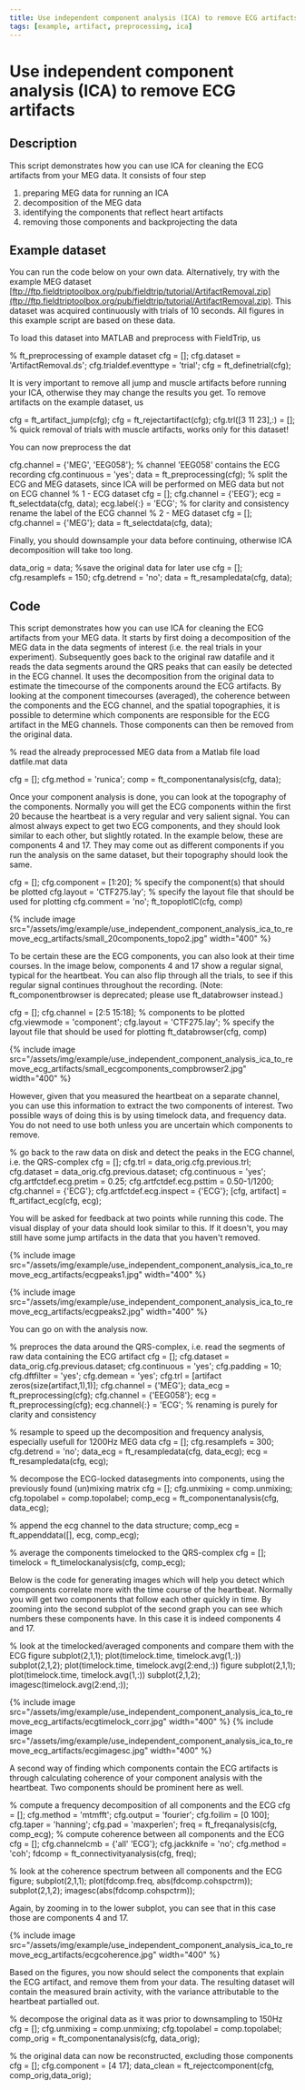 ```yaml
---
title: Use independent component analysis (ICA) to remove ECG artifacts
tags: [example, artifact, preprocessing, ica]
---
```


# Use independent component analysis (ICA) to remove ECG artifacts

## Description

This script demonstrates how you can use ICA for cleaning the ECG artifacts from your MEG data. It consists of four step
 1.  preparing MEG data for running an ICA
 2.  decomposition of the MEG data
 3.  identifying the components that reflect heart artifacts
 4.  removing those components and backprojecting the data

## Example dataset

You can run the code below on your own data. Alternatively, try with the example MEG dataset [ftp://ftp.fieldtriptoolbox.org/pub/fieldtrip/tutorial/ArtifactRemoval.zip](ftp://ftp.fieldtriptoolbox.org/pub/fieldtrip/tutorial/ArtifactRemoval.zip). This dataset was acquired continuously with trials of 10 seconds. All figures in this example script are based on these data.

To load this dataset into MATLAB and preprocess with FieldTrip, us

  
  % ft_preprocessing of example dataset
  cfg = [];
  cfg.dataset = 'ArtifactRemoval.ds'; 
  cfg.trialdef.eventtype = 'trial';
  cfg = ft_definetrial(cfg);

It is very important to remove all jump and muscle artifacts before running your ICA, otherwise they may change the results you get. To remove artifacts on the example dataset, us

  
  cfg = ft_artifact_jump(cfg);
  cfg = ft_rejectartifact(cfg);
  cfg.trl([3 11 23],:) = []; % quick removal of trials with muscle artifacts, works only for this dataset! 

You can now preprocess the dat

  
  cfg.channel            = {'MEG', 'EEG058'}; % channel 'EEG058' contains the ECG recording
  cfg.continuous         = 'yes';
  data = ft_preprocessing(cfg);
  % split the ECG and MEG datasets, since ICA will be performed on MEG data but not on ECG channel
  % 1 - ECG dataset
  cfg              = [];
  cfg.channel      = {'EEG'};
  ecg              = ft_selectdata(cfg, data); 
  ecg.label{:}     = 'ECG'; % for clarity and consistency rename the label of the ECG channel
  % 2 - MEG dataset
  cfg              = [];
  cfg.channel      = {'MEG'};
  data              = ft_selectdata(cfg, data); 

Finally, you should downsample your data before continuing, otherwise ICA decomposition will take too long. 

  
  data_orig = data; %save the original data for later use
  cfg            = [];
  cfg.resamplefs = 150;
  cfg.detrend    = 'no';
  data           = ft_resampledata(cfg, data);

## Code

This script demonstrates how you can use ICA for cleaning the ECG artifacts from your MEG data. It starts by first doing a decomposition of the MEG data in the data segments of interest (i.e. the real trials in your experiment). Subsequently goes back to the original raw datafile and it reads the data segments around the QRS peaks that can easily be detected in the ECG channel. 
It uses the decomposition from the original data to estimate the timecourse of the components around the ECG artifacts. By looking at the component timecourses (averaged), the coherence between the components and the ECG channel, and the spatial topographies, it is possible to determine which components are responsible for the ECG artifact in the MEG channels. Those components can then be removed from the original data.

  
  % read the already preprocessed MEG data from a Matlab file
  load datfile.mat data
  
  cfg            = [];
  cfg.method     = 'runica';
  comp           = ft_componentanalysis(cfg, data);

Once your component analysis is done, you can look at the topography of the components. Normally you will get the ECG components within the first 20 because the heartbeat is a very regular and very salient signal. You can almost always expect to get two ECG components, and they should look similar to each other, but slightly rotated. In the example below, these are components 4 and 17. They may come out as different components if you run the analysis on the same dataset, but their topography should look the same.

  
  cfg           = [];
  cfg.component = [1:20];       % specify the component(s) that should be plotted
  cfg.layout    = 'CTF275.lay'; % specify the layout file that should be used for plotting
  cfg.comment   = 'no';
  ft_topoplotIC(cfg, comp)

{% include image src="/assets/img/example/use_independent_component_analysis_ica_to_remove_ecg_artifacts/small_20components_topo2.jpg" width="400" %}

To be certain these are the ECG components, you can also look at their time courses. In the image below, components 4 and 17 show a regular signal, typical for the heartbeat. You can also flip through all the trials, to see if this regular signal continues throughout the recording.  (Note: ft_componentbrowser is deprecated; please use ft_databrowser instead.)

  
  cfg          = [];
  cfg.channel  = [2:5 15:18]; % components to be plotted
  cfg.viewmode = 'component';
  cfg.layout   = 'CTF275.lay'; % specify the layout file that should be used for plotting
  ft_databrowser(cfg, comp)

{% include image src="/assets/img/example/use_independent_component_analysis_ica_to_remove_ecg_artifacts/small_ecgcomponents_compbrowser2.jpg" width="400" %}

However, given that you measured the heartbeat on a separate channel, you can use this information to extract the two components of interest. Two possible ways of doing this is by using timelock data, and frequency data. You do not need to use both unless you are uncertain which components to remove.

  
  % go back to the raw data on disk and detect the peaks in the ECG channel, i.e. the QRS-complex
  cfg                       = [];
  cfg.trl                   = data_orig.cfg.previous.trl;
  cfg.dataset               = data_orig.cfg.previous.dataset;
  cfg.continuous            = 'yes';
  cfg.artfctdef.ecg.pretim  = 0.25;
  cfg.artfctdef.ecg.psttim  = 0.50-1/1200;
  cfg.channel               = {'ECG'};
  cfg.artfctdef.ecg.inspect = {'ECG'};
  [cfg, artifact]           = ft_artifact_ecg(cfg, ecg);

You will be asked for feedback at two points while running this code. The visual display of your data should look similar to this. If it doesn't, you may still have some jump artifacts in the data that you haven't removed.

{% include image src="/assets/img/example/use_independent_component_analysis_ica_to_remove_ecg_artifacts/ecgpeaks1.jpg" width="400" %}

{% include image src="/assets/img/example/use_independent_component_analysis_ica_to_remove_ecg_artifacts/ecgpeaks2.jpg" width="400" %}

You can go on with the analysis now.

  
  % preproces the data around the QRS-complex, i.e. read the segments of raw data containing the ECG artifact
  cfg            = [];
  cfg.dataset    = data_orig.cfg.previous.dataset;
  cfg.continuous = 'yes';
  cfg.padding    = 10;
  cfg.dftfilter  = 'yes';
  cfg.demean     = 'yes';
  cfg.trl        = [artifact zeros(size(artifact,1),1)];
  cfg.channel    = {'MEG'};
  data_ecg       = ft_preprocessing(cfg);
  cfg.channel    = {'EEG058'};
  ecg            = ft_preprocessing(cfg);
  ecg.channel{:} = 'ECG'; % renaming is purely for clarity and consistency
  
  % resample to speed up the decomposition and frequency analysis, especially usefull for 1200Hz MEG data
  cfg            = [];
  cfg.resamplefs = 300;
  cfg.detrend    = 'no';
  data_ecg       = ft_resampledata(cfg, data_ecg);
  ecg            = ft_resampledata(cfg, ecg);
  
  % decompose the ECG-locked datasegments into components, using the previously found (un)mixing matrix
  cfg           = [];
  cfg.unmixing  = comp.unmixing;
  cfg.topolabel = comp.topolabel;
  comp_ecg      = ft_componentanalysis(cfg, data_ecg);
  
  % append the ecg channel to the data structure;
  comp_ecg      = ft_appenddata([], ecg, comp_ecg);
  
  % average the components timelocked to the QRS-complex
  cfg           = [];
  timelock      = ft_timelockanalysis(cfg, comp_ecg);

Below is the code for generating images which will help you detect which components correlate more with the time course of the heartbeat. Normally you will get two components that follow each other quickly in time. By zooming into the second subplot of the second graph you can see which numbers these components have. In this case it is indeed components 4 and 17.

  
  % look at the timelocked/averaged components and compare them with the ECG
  figure
  subplot(2,1,1); plot(timelock.time, timelock.avg(1,:))
  subplot(2,1,2); plot(timelock.time, timelock.avg(2:end,:))
  figure
  subplot(2,1,1); plot(timelock.time, timelock.avg(1,:))
  subplot(2,1,2); imagesc(timelock.avg(2:end,:));

{% include image src="/assets/img/example/use_independent_component_analysis_ica_to_remove_ecg_artifacts/ecgtimelock_corr.jpg" width="400" %}
{% include image src="/assets/img/example/use_independent_component_analysis_ica_to_remove_ecg_artifacts/ecgimagesc.jpg" width="400" %}

A second way of finding which components contain the ECG artifacts is through calculating coherence of your component analysis with the heartbeat. Two components should be prominent here as well.

  
  % compute a frequency decomposition of all components and the ECG
  cfg            = [];
  cfg.method     = 'mtmfft';
  cfg.output     = 'fourier';
  cfg.foilim     = [0 100];
  cfg.taper      = 'hanning';
  cfg.pad        = 'maxperlen';
  freq           = ft_freqanalysis(cfg, comp_ecg);
  % compute coherence between all components and the ECG
  cfg            = [];
  cfg.channelcmb = {'all' 'ECG'}; 
  cfg.jackknife  = 'no';
  cfg.method     = 'coh';
  fdcomp         = ft_connectivityanalysis(cfg, freq);
  
  % look at the coherence spectrum between all components and the ECG
  figure;
  subplot(2,1,1); plot(fdcomp.freq, abs(fdcomp.cohspctrm));
  subplot(2,1,2); imagesc(abs(fdcomp.cohspctrm));

Again, by zooming in to the lower subplot, you can see that in this case those are components 4 and 17.

{% include image src="/assets/img/example/use_independent_component_analysis_ica_to_remove_ecg_artifacts/ecgcoherence.jpg" width="400" %}

Based on the figures, you now should select the components that explain the ECG artifact, and remove them from your data. The resulting dataset will contain the measured brain activity, with the variance attributable to the heartbeat partialled out. 

  
  % decompose the original data as it was prior to downsampling to 150Hz
  cfg           = [];
  cfg.unmixing  = comp.unmixing;
  cfg.topolabel = comp.topolabel;
  comp_orig     = ft_componentanalysis(cfg, data_orig);
  
  % the original data can now be reconstructed, excluding those components
  cfg           = [];
  cfg.component = [4 17];
  data_clean    = ft_rejectcomponent(cfg, comp_orig,data_orig);

